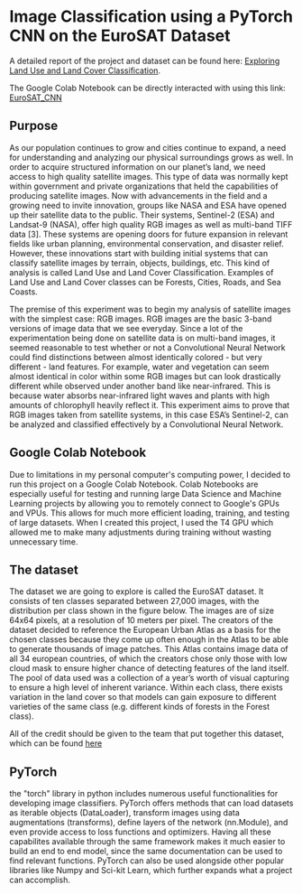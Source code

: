 # Image Classification using a PyTorch CNN on the EuroSAT Dataset 
A detailed report of the project and dataset can be found here: [Exploring Land Use and Land Cover Classification](https://docs.google.com/document/d/1igTPbtshiK5AX-1xFavrqxmlSK0C1rMxwJOQ6TucVMA/edit?usp=sharing). 

The Google Colab Notebook can be directly interacted with using this link: [EuroSAT_CNN](https://colab.research.google.com/drive/1Tgy1JURZ98NB78BDGqpVsikoPQ-t-4RY?usp=sharing)

## Purpose 
As our population continues to grow and cities continue to expand, a need for understanding and analyzing our physical surroundings grows as well. In order to acquire structured information on our planet’s land, we need access to high quality satellite images. This type of data was normally kept within government and private organizations that held the capabilities of producing satellite images. Now with advancements in the field and a growing need to invite innovation, groups like NASA and ESA have opened up their satellite data to the public. Their systems, Sentinel-2 (ESA) and Landsat-9 (NASA), offer high quality RGB images as well as multi-band TIFF data [3]. These systems are opening doors for future expansion in relevant fields like urban planning, environmental conservation, and disaster relief. However, these innovations start with building initial systems that can classify satellite images by terrain, objects, buildings, etc. This kind of analysis is called Land Use and Land Cover Classification. Examples of Land Use and Land Cover classes can be Forests, Cities, Roads, and Sea Coasts. 

The premise of this experiment was to begin my analysis of satellite images with the simplest case: RGB images. RGB images are the basic 3-band versions of image data that we see everyday. Since a lot of the experimentation being done on satellite data is on multi-band images, it seemed reasonable to test whether or not a Convolutional Neural Network could find distinctions between almost identically colored - but very different - land features. For example, water and vegetation can seem almost identical in color within some RGB images but can look drastically different while observed under another band like near-infrared. This is because water absorbs near-infrared light waves and plants with high amounts of chlorophyll heavily reflect it. This experiment aims to prove that RGB images taken from satellite systems, in this case ESA’s Sentinel-2, can be analyzed and classified effectively by a Convolutional Neural Network. 

## Google Colab Notebook
Due to limitations in my personal computer's computing power, I decided to run this project on a Google Colab Notebook. Colab Notebooks are 
especially useful for testing and running large Data Science and Machine Learning projects by allowing you to remotely connect to Google's
GPUs and VPUs. This allows for much more efficient loading, training, and testing of large datasets. 
When I created this project, I used the T4 GPU which allowed me to make many adjustments during training without wasting unnecessary time. 

## The dataset
The dataset we are going to explore is called the EuroSAT dataset. It consists of ten classes separated between 27,000 images, with the distribution per class shown in the figure below. The images are of size 64x64 pixels, at a resolution of 10 meters per pixel. The creators of the dataset decided to reference the European Urban Atlas as a basis for the chosen classes because they come up often enough in the Atlas to be able to generate thousands of image patches. This Atlas contains image data of all 34 european countries, of which the creators chose only those with low cloud mask to ensure higher chance of detecting features of the land itself. The pool of data used was a collection of a year’s worth of visual capturing to ensure a high level of inherent variance. Within each class, there exists variation in the land cover so that models can gain exposure to different varieties of the same class (e.g. different kinds of forests in the Forest class).

All of the credit should be given to the team that put together this dataset, which can be found [here](https://github.com/phelber/eurosat#) 

## PyTorch
the "torch" library in python includes numerous useful functionalities for developing image classifiers. PyTorch offers methods that can load datasets as iterable objects (DataLoader), transform images using data augmentations (transforms), define layers of the network (nn.Module), and even provide access to loss functions and optimizers. Having all these capabilites available through the same framework makes it much easier to build an end to end model, since the same documentation can be used to find relevant functions. PyTorch can also be used alongside other popular libraries like Numpy and Sci-kit Learn, which further expands what a project can accomplish.

